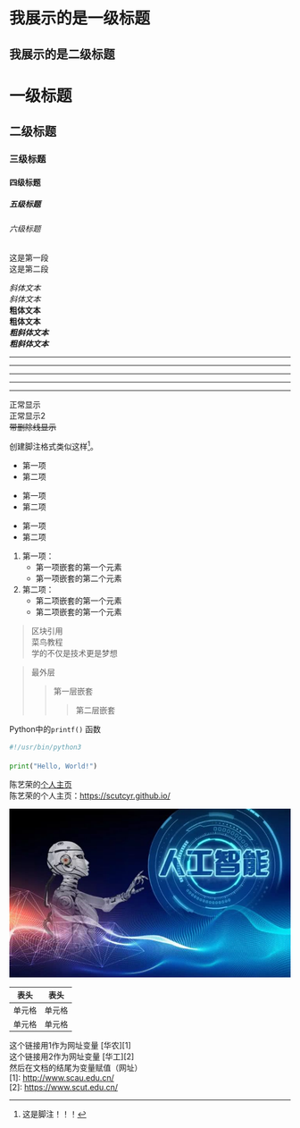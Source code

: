 我展示的是一级标题
=================

我展示的是二级标题
-----------------


# 一级标题
## 二级标题
### 三级标题
#### 四级标题
##### 五级标题
###### 六级标题

这是第一段   
这是第二段    

    
*斜体文本*   
_斜体文本_   
**粗体文本**   
__粗体文本__   
***粗斜体文本***   
___粗斜体文本___   


***

* * *

*****

- - -

----------

正常显示  
正常显示2  
~~带删除线显示~~  


创建脚注格式类似这样[^jiaozhu]。   

[^jiaozhu]:这是脚注！！！


* 第一项
* 第二项

+ 第一项
+ 第二项

- 第一项
- 第二项
   
1. 第一项：
    - 第一项嵌套的第一个元素
    - 第一项嵌套的第二个元素
2. 第二项：
    - 第二项嵌套的第一个元素
    - 第二项嵌套的第一个元素

> 区块引用  
> 菜鸟教程  
> 学的不仅是技术更是梦想  

> 最外层  
> > 第一层嵌套  
> > > 第二层嵌套  

Python中的`printf()` 函数  
```python
#!/usr/bin/python3
 
print("Hello, World!")
```
   
陈艺荣的[个人主页](https://scutcyr.github.io/)  
陈艺荣的个人主页：<https://scutcyr.github.io/>  


![示例](ai.jpeg "人工智能")

|  表头   | 表头  |
|  ----  | ----  |
| 单元格  | 单元格 |
| 单元格  | 单元格 |


这个链接用1作为网址变量 [华农][1]  
这个链接用2作为网址变量 [华工][2]  
然后在文档的结尾为变量赋值（网址）  
[1]: http://www.scau.edu.cn/  
[2]: https://www.scut.edu.cn/  
